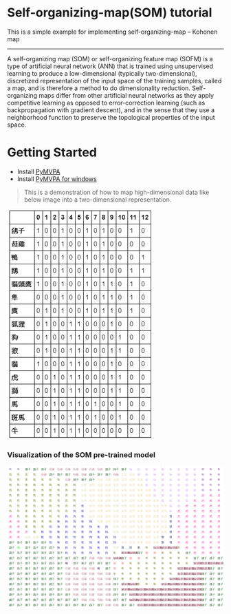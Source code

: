 # Self-organizing-map(SOM) tutorial
This is a simple example for implementing self-organizing-map – Kohonen map 

---

A self-organizing map (SOM) or self-organizing feature map (SOFM) is a type of artificial neural network (ANN) that is trained using unsupervised learning to produce a low-dimensional (typically two-dimensional), discretized representation of the input space of the training samples, called a map, and is therefore a method to do dimensionality reduction. Self-organizing maps differ from other artificial neural networks as they apply competitive learning as opposed to error-correction learning (such as backpropagation with gradient descent), and in the sense that they use a neighborhood function to preserve the topological properties of the input space.
# Getting Started
- Install [PyMVPA](http://www.pymvpa.org/index.html)
- Install [PyMVPA for windows](https://www.lfd.uci.edu/~gohlke/pythonlibs/)

> This is a demonstration of how to map high-dimensional data like below image into a two-dimensional representation.

![image](https://github.com/chenshowa/self-organizing-map-SOM/blob/master/DataFrame.PNG)

### Visualization of the SOM pre-trained model

![image](https://github.com/chenshowa/self-organizing-map-SOM/blob/master/SOM-map.PNG)

